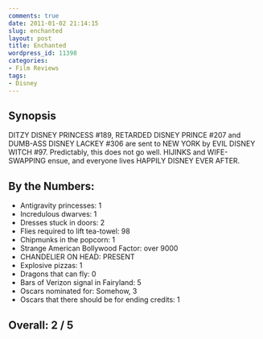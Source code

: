 ```yaml
---
comments: true
date: 2011-01-02 21:14:15
slug: enchanted
layout: post
title: Enchanted
wordpress_id: 11398
categories:
- Film Reviews
tags:
- Disney
---
```


## Synopsis

DITZY DISNEY PRINCESS #189, RETARDED DISNEY PRINCE #207 and DUMB-ASS DISNEY LACKEY #306 are sent to NEW YORK by EVIL DISNEY WITCH #97.  Predictably, this does not go well.  HIJINKS and WIFE-SWAPPING ensue, and everyone lives HAPPILY DISNEY EVER AFTER.

## By the Numbers:

  * Antigravity princesses: 1
  * Incredulous dwarves: 1
  * Dresses stuck in doors: 2
  * Flies required to lift tea-towel: 98
  * Chipmunks in the popcorn: 1
  * Strange American Bollywood Factor: over 9000
  * CHANDELIER ON HEAD: PRESENT
  * Explosive pizzas: 1
  * Dragons that can fly: 0
  * Bars of Verizon signal in Fairyland: 5
  * Oscars nominated for: Somehow, 3
  * Oscars that there should be for ending credits: 1

## Overall: 2 / 5
